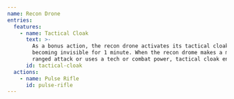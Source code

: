 ```yaml
---
name: Recon Drone
entries:
  features:
    - name: Tactical Cloak
      text: >-
        As a bonus action, the recon drone activates its tactical cloak,
        becoming invisible for 1 minute. When the recon drome makes a melee or
        ranged attack or uses a tech or combat power, tactical cloak ends.
      id: tactical-cloak
  actions:
    - name: Pulse Rifle
      id: pulse-rifle
---
```

